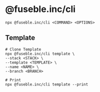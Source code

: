 # @fuseble.inc/cli

```shell
npx @fuseble.inc/cli <COMMAND> <OPTIONS>
```

## Template

```shell
# Clone Template
npx @fuseble.inc/cli template \
--stack <STACK> \
--template <TEMPLATE> \
--name <NAME> \
--branch <BRANCH>

# Print
npx @fuseble.inc/cli template --print
```
